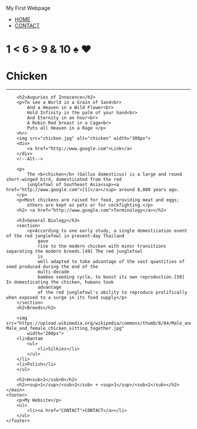 <!DOCTYPE html>
<html>

<head>
    My First Webpage
    <title>Prebins page</title>
</head>

<body>
    <nav>
        <ul>
            <li><a href="HOME">HOME</a></li>
            <li><a href="CONTACT">CONTACT</a></li>
        </ul>
    </nav>
    <main>
        <h1>1 &lt; 6 &gt; 9 &amp 10 &spades; &hearts;</h1>
        <h1>Chicken</h1>
        <hr>

        <h2>Auguries of Innocence</h2>
        <p>To see a World in a Grain of Sand<br>
            And a Heaven in a Wild Flower<br>
            Hold Infinity in the palm of your hand<br>
            And Eternity in an hour<br>
            A Robin Red breast in a Cage<br>
            Puts all Heaven in a Rage </p>
        <hr>
        <img src="chicken.jpg" alt="chicken" width="300px">
        <div>
            <a href="http://www.google.com">Link</a>
        </div>
        <!--Alt-->

        <p>
            The <b>chicken</b> (Gallus domesticus) is a large and round short-winged bird, domesticated from the red
            junglefowl of Southeast Asia<sup><a href="http://www.google.com">[1]</a></sup> around 8,000 years ago.
        </p>
        <p>Most chickens are raised for food, providing meat and eggs;
            others are kept as pets or for cockfighting.</p>
        <h2> <a href="http://www.google.com">Terminology</a></h2>

        <h3>General Biology</h3>
        <section>
            <p>According to one early study, a single domestication event of the red junglefowl in present-day Thailand
                gave
                rise to the modern chicken with minor transitions separating the modern breeds.[49] The red junglefowl
                is
                well adapted to take advantage of the vast quantities of seed produced during the end of the
                multi-decade
                bamboo seeding cycle, to boost its own reproduction.[50] In domesticating the chicken, humans took
                advantage
                of the red junglefowl's ability to reproduce prolifically when exposed to a surge in its food supply</p>
        </section>
        <h2>Breeds</h2>

        <img src="https://upload.wikimedia.org/wikipedia/commons/thumb/8/84/Male_and_female_chicken_sitting_together.jpg/330px-Male_and_female_chicken_sitting_together.jpg"
            width="200px">
        <li>Bantam
            <ul>
                <li>Silkies</li>
            </ul>
        </li>
        <li>Polish</li>
        </ul>

        <h2>H<sub>2</sub>O</h2>
        <h2><sup>1</sup>/<sub>2</sub> + <sup>1</sup>/<sub>2</sub></h2>
    </main>
    <footer>
        <p>My Website</p>
        <ul>
            <li><a href="CONTACT">CONTACT</a></li>
        </ul>
    </footer>
</body>

</html>
